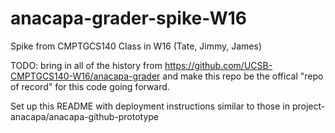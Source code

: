 # anacapa-grader-spike-W16
Spike from CMPTGCS140 Class in W16 (Tate, Jimmy, James)


TODO: bring in all of the history from https://github.com/UCSB-CMPTGCS140-W16/anacapa-grader and make this repo be the offical "repo of record" for this code going forward.

Set up this README with deployment instructions similar to those in project-anacapa/anacapa-github-prototype

